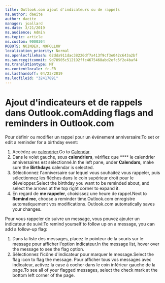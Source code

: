 ```yaml
---
title: Outlook.com ajout d'indicateurs ou de rappels
ms.author: daeite
author: daeite
manager: joallard
ms.date: 3/21/2019
ms.audience: Admin
ms.topic: article
ms.custom: 9000304
ROBOTS: NOINDEX, NOFOLLOW
localization_priority: Normal
ms.openlocfilehash: 62dda911dac38220df7a413f9cf3e042c643a2bf
ms.sourcegitcommit: 9d78905c512192ffc4675468abd2efc5f2e4baf4
ms.translationtype: MT
ms.contentlocale: fr-FR
ms.lasthandoff: 04/23/2019
ms.locfileid: "32417891"
---
```

# <a name="adding-flags-and-reminders-in-outlookcom"></a><span data-ttu-id="04dd8-102">Ajout d'indicateurs et de rappels dans Outlook.com</span><span class="sxs-lookup"><span data-stu-id="04dd8-102">Adding flags and reminders in Outlook.com</span></span>

<span data-ttu-id="04dd8-103">Pour définir ou modifier un rappel pour un événement anniversaire:</span><span class="sxs-lookup"><span data-stu-id="04dd8-103">To set or edit a reminder for a birthday event:</span></span>

1. <span data-ttu-id="04dd8-104">Accédez au [calendrier](https://outlook.live.com/calendar/).</span><span class="sxs-lookup"><span data-stu-id="04dd8-104">Go to [Calendar](https://outlook.live.com/calendar/).</span></span>
1. <span data-ttu-id="04dd8-105">Dans le volet gauche, sous **calendriers**, vérifiez que \*\*\*\* le calendrier anniversaires est sélectionné.</span><span class="sxs-lookup"><span data-stu-id="04dd8-105">In the left pane, under **Calendars**, make sure the **Birthdays** calendar is selected.</span></span>
1. <span data-ttu-id="04dd8-106">Sélectionnez l'anniversaire sur lequel vous souhaitez vous rappeler, puis sélectionnez les flèches dans le coin supérieur droit pour le développer.</span><span class="sxs-lookup"><span data-stu-id="04dd8-106">Select the birthday you want to be reminded about, and select the arrows at the top right corner to expand it.</span></span>
1. <span data-ttu-id="04dd8-107">En regard de **me rappeler**, choisissez une heure de rappel.</span><span class="sxs-lookup"><span data-stu-id="04dd8-107">Next to **Remind me**, choose a reminder time.</span></span><span data-ttu-id="04dd8-108">Outlook.com enregistre automatiquement vos modifications.</span><span class="sxs-lookup"><span data-stu-id="04dd8-108"> Outlook.com automatically saves your changes.</span></span>

<span data-ttu-id="04dd8-109">Pour vous rappeler de suivre un message, vous pouvez ajouter un indicateur de suivi:</span><span class="sxs-lookup"><span data-stu-id="04dd8-109">To remind yourself to follow up on a message, you can add a follow-up flag:</span></span>

1. <span data-ttu-id="04dd8-110">Dans la liste des messages, placez le pointeur de la souris sur le message pour afficher l'option indicateur.</span><span class="sxs-lookup"><span data-stu-id="04dd8-110">In the message list, hover over the message to see the flag option.</span></span>
1. <span data-ttu-id="04dd8-111">Sélectionnez l'icône d'indicateur pour marquer le message.</span><span class="sxs-lookup"><span data-stu-id="04dd8-111">Select the flag icon to flag the message.</span></span> <span data-ttu-id="04dd8-112">Pour afficher tous vos messages avec indicateur, activez la case à cocher dans le coin inférieur gauche de la page.</span><span class="sxs-lookup"><span data-stu-id="04dd8-112">To see all of your flagged messages, select the check mark at the bottom left corner of the page.</span></span>